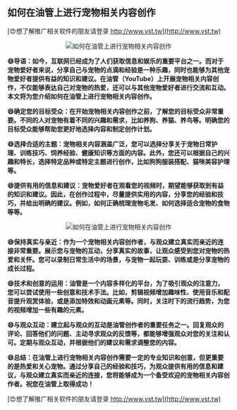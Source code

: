 ## **如何在油管上进行宠物相关内容创作**

[😍想了解推广相关软件的朋友请登录 http://www.vst.tw](http://www.vst.tw)

 <center><img src="https://vst.tw/MP4/tuiguang/png/6.png" alt="如何在油管上进行宠物相关内容创作"></center>

**😄导语：如今，互联网已经成为了人们获取信息和娱乐的重要平台之一。而对于宠物爱好者来说，分享自己与宠物的点滴和经验是一种乐趣，同时也能够为其他宠物爱好者提供有益的知识和建议。在油管（YouTube）上开展宠物相关内容创作，不仅能够表达自己对宠物的热爱，还可以与其他宠物爱好者进行交流和互动。本文将为您介绍如何在油管上进行宠物相关内容创作。**

**😄确定您的目标受众：在开始宠物相关内容创作之前，了解您的目标受众非常重要。不同的人对宠物有着不同的兴趣和需求，比如养狗、养猫、养鸟等。明确您的目标受众能够帮助您更好地选择内容和制定创作计划。**

**😄选择合适的主题：宠物相关内容涵盖广泛，您可以选择分享关于宠物日常护理、训练技巧、饲养经验、健康知识等方面的内容。此外，您还可以根据自己的兴趣和特长，选择特定品种或特定主题进行创作，比如狗狗服装搭配、猫咪美容护理等。**

**😄提供有用的信息和建议：宠物爱好者在观看您的视频时，期望能够获取到有益的知识和建议。因此，在创作过程中，尽量提供实用的内容，分享您的经验和技巧，并给出明确的建议。例如，如何正确梳理宠物毛发、如何选择适合宠物的食物等等。**

 <center><img src="https://vst.tw/MP4/tuiguang/png/4.png" alt="如何在油管上进行宠物相关内容创作"></center>

**😄保持真实与亲近：作为一个宠物相关内容创作者，与观众建立真实而亲近的连接非常重要。展示您与宠物的互动，分享真实的故事，让观众感受到您对宠物的热爱和关怀。您可以录制日常生活中的场景，与宠物一起玩耍、训练或是分享宠物的成长过程。**

**😄技术和创意的运用：油管是一个内容多样化的平台，为了吸引观众的注意力，您可以尝试使用一些创意和技术手法。比如，剪辑视频增加趣味性、使用音乐和配音提升观赏体验，或是添加特效和动画元素等。同时，关注时下的流行趋势，为您的视频增加一些有趣的元素。**

**😄与观众互动：建立起与观众的互动是油管创作者的重要任务之一。回复观众的评论、回答他们的问题、主动寻求观众的反馈等，都能够增强观众对您的关注和认可。定期与观众互动，并根据他们的建议和需求调整您的内容。**

**😄总结：在油管上进行宠物相关内容创作需要一定的专业知识和创意，但更重要的是热爱和关心宠物。通过分享自己的经验和技巧，为观众提供有用的信息和建议，与观众建立真实而亲近的连接，您将能够成为一个备受欢迎的宠物相关内容创作者。祝您在油管上取得成功！**

[😍想了解推广相关软件的朋友请登录 http://www.vst.tw](http://www.vst.tw)



